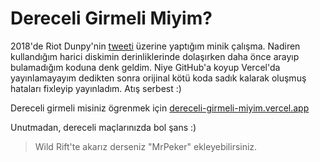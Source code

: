 # Dereceli Girmeli Miyim?
 
2018'de Riot Dunpy'nin [tweeti](https://twitter.com/RiotDunpy/status/1008307714714488832) üzerine yaptığım minik çalışma. Nadiren kullandığım harici diskimin derinliklerinde dolaşırken daha önce arayıp bulamadığım koduna denk geldim. Niye GitHub'a koyup Vercel'da yayınlamayayım dedikten sonra orijinal kötü koda sadık kalarak oluşmuş hataları fixleyip yayınladım. Atış serbest :) 

Dereceli girmeli misiniz ögrenmek için [dereceli-girmeli-miyim.vercel.app](https://dereceli-girmeli-miyim.vercel.app/)

Unutmadan, dereceli maçlarınızda bol şans :) 

> Wild Rift'te akarız derseniz "MrPeker" ekleyebilirsiniz.

